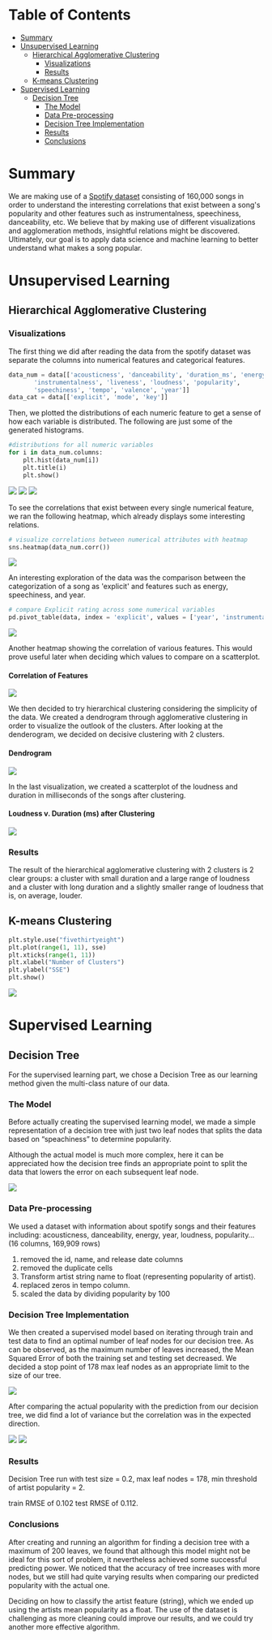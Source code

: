 # Table of Contents

- [Summary](#summary)
- [Unsupervised Learning](#unsupervised-learning)
  - [Hierarchical Agglomerative Clustering](#hierarchical-agglomerative-clustering)
    - [Visualizations](#visualizations)
    - [Results](#results)
  - [K-means Clustering](#k-means-clustering)
- [Supervised Learning](#supervised-learning)
  - [Decision Tree](#decision-tree)
    - [The Model](#the-model)
    - [Data Pre-processing](#data-pre-processing)
    - [Decision Tree Implementation](#decision-tree-implementation)
    - [Results](#results)
    - [Conclusions](#conclusions)

# Summary

We are making use of a [Spotify dataset](https://www.kaggle.com/yamaerenay/spotify-dataset-19212020-160k-tracks) consisting of 160,000 songs in order to understand the interesting correlations that exist between a song's popularity and other features such as instrumentalness, speechiness, danceability, etc. We believe that by making use of different visualizations and agglomeration methods, insightful relations might be discovered. Ultimately, our goal is to apply data science and machine learning to better understand what makes a song popular.

# Unsupervised Learning

## Hierarchical Agglomerative Clustering

### Visualizations

The first thing we did after reading the data from the spotify dataset was separate the columns into numerical features and categorical features.

```py
data_num = data[['acousticness', 'danceability', 'duration_ms', 'energy',
       'instrumentalness', 'liveness', 'loudness', 'popularity',
       'speechiness', 'tempo', 'valence', 'year']]
data_cat = data[['explicit', 'mode', 'key']]

```

Then, we plotted the distributions of each numeric feature to get a sense of how each variable is distributed. The following are just some of the generated histograms.

```py
#distributions for all numeric variables
for i in data_num.columns:
    plt.hist(data_num[i])
    plt.title(i)
    plt.show()
```

<img src="img/num1.png"/>
<img src="img/num2.png"/>
<img src="img/num3.png"/>

To see the correlations that exist between every single numerical feature, we ran the following heatmap, which already displays some interesting relations.

```py
# visualize correlations between numerical attributes with heatmap
sns.heatmap(data_num.corr())
```

<img src="img/corr.png"/>

An interesting exploration of the data was the comparison between the categorization of a song as 'explicit' and features such as energy, speechiness, and year.

```py
# compare Explicit rating across some numerical variables
pd.pivot_table(data, index = 'explicit', values = ['year', 'instrumentalness', 'acousticness', 'energy', 'speechiness'])
```

<img src="img/piv.png"/>

Another heatmap showing the correlation of various features. This would prove useful later when deciding which values to compare on a scatterplot.

#### Correlation of Features

<img src="img/correlation_heatmap.svg"/>

We then decided to try hierarchical clustering considering the simplicity of the data. We created a dendrogram through agglomerative clustering in order to visualize the outlook of the clusters. After looking at the denderogram, we decided on decisive clustering with 2 clusters.

#### Dendrogram

<img src="img/dendrogram.svg"/>

In the last visualization, we created a scatterplot of the loudness and duration in milliseconds of the songs after clustering.

#### Loudness v. Duration (ms) after Clustering

<img src="img/hac_clustering.svg"/>

### Results

The result of the hierarchical agglomerative clustering with 2 clusters is 2 clear groups: a cluster with small duration and a large range of loudness and a cluster with long duration and a slightly smaller range of loudness that is, on average, louder.

## K-means Clustering

```py
plt.style.use("fivethirtyeight")
plt.plot(range(1, 11), sse)
plt.xticks(range(1, 11))
plt.xlabel("Number of Clusters")
plt.ylabel("SSE")
plt.show()
```

<img src="img/kmeans.png"/>

# Supervised Learning

## Decision Tree

For the supervised learning part, we chose a Decision Tree as our learning method given the multi-class nature of our data.

### The Model

Before actually creating the supervised learning model, we made a simple representation of a decision tree with just two leaf nodes that splits the data based on “speachiness” to determine popularity.

Although the actual model is much more complex, here it can be appreciated how the decision tree finds an appropriate point to split the data that lowers the error on each subsequent leaf node.

<img src="img/dec-tree.png"/>

### Data Pre-processing

We used a dataset with information about spotify songs and their features including: acousticness, danceability, energy, year, loudness, popularity… (16 columns, 169,909 rows)

1. removed the id, name, and release date columns
2. removed the duplicate cells
3. Transform artist string name to float (representing popularity of artist).
4. replaced zeros in tempo column.
5. scaled the data by dividing popularity by 100

### Decision Tree Implementation

We then created a supervised model based on iterating through train and test data to find an optimal number of leaf nodes for our decision tree.
As can be observed, as the maximum number of leaves increased, the Mean Squared Error of both the training set and testing set decreased.
We decided a stop point of 178 max leaf nodes as an appropriate limit to the size of our tree.

<img src="img/dec-tree-nodes.png"/>

After comparing the actual popularity with the prediction from our decision tree, we did find a lot of variance but the correlation was in the expected direction.

<img src="img/dec-tree-big.png"/>
<img src="img/dec-tree-prediction.png"/>

### Results

Decision Tree run with
test size = 0.2,
max leaf nodes = 178,
min threshold of artist popularity = 2.

train RMSE of 0.102
test RMSE of 0.112.

### Conclusions

After creating and running an algorithm for finding a decision tree with a maximum of 200 leaves, we found that although this model might not be ideal for this sort of problem, it nevertheless achieved some successful predicting power. We noticed that the accuracy of tree increases with more nodes, but we still had quite varying results when comparing our predicted popularity with the actual one.

Deciding on how to classify the artist feature (string), which we ended up using the artists mean popularity as a float. The use of the dataset is challenging as more cleaning could improve our results, and we could try another more effective algorithm.
